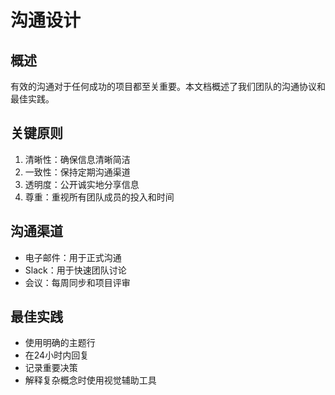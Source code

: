 # 沟通设计

## 概述
有效的沟通对于任何成功的项目都至关重要。本文档概述了我们团队的沟通协议和最佳实践。

## 关键原则
1. 清晰性：确保信息清晰简洁
2. 一致性：保持定期沟通渠道
3. 透明度：公开诚实地分享信息
4. 尊重：重视所有团队成员的投入和时间

## 沟通渠道
- 电子邮件：用于正式沟通
- Slack：用于快速团队讨论
- 会议：每周同步和项目评审

## 最佳实践
- 使用明确的主题行
- 在24小时内回复
- 记录重要决策
- 解释复杂概念时使用视觉辅助工具